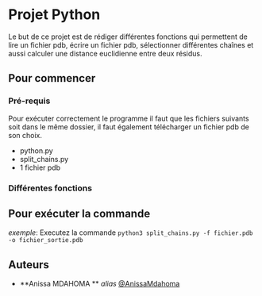 
# Projet Python 
Le but de ce projet est de rédiger différentes fonctions qui permettent de lire un fichier pdb, écrire un fichier pdb, sélectionner différentes  chaînes et aussi calculer une distance euclidienne entre deux résidus.   

## Pour commencer

### Pré-requis

Pour exécuter correctement le programme il faut que les fichiers suivants soit dans le même dossier, il faut également télécharger un fichier pdb de son choix. 

- python.py
- split_chains.py
- 1 fichier pdb

### Différentes fonctions 

## Pour exécuter la commande

_exemple_: Executez la commande ``python3 split_chains.py -f fichier.pdb -o fichier_sortie.pdb``

## Auteurs
* **Anissa MDAHOMA ** _alias_ [@AnissaMdahoma ](https://github.com/AnissaMdahoma)

